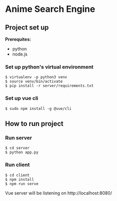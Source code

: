 # Anime Search Engine

## Project set up

**Prerequites:**

* python
* node.js

### Set up python's virtual environment

```
$ virtualenv -p python3 venv
$ source venv/bin/activate
$ pip install -r server/requirements.txt
```

### Set up vue cli

```
$ sudo npm install -g @vue/cli
```

## How to run project

### Run server

```
$ cd server
$ python app.py 
```

### Run client

```
$ cd client
$ npm install
$ npm run serve
```

Vue server will be listening on http://localhost:8080/

